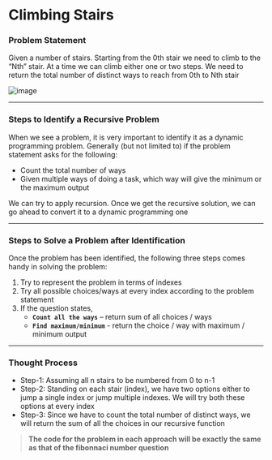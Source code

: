 # Climbing Stairs

### Problem Statement 

Given a number of stairs. Starting from the 0th stair we need to climb to the “Nth” stair. At a time we can climb either one or two steps. We need to return the total number of distinct ways to reach from 0th to Nth stair

![image](https://user-images.githubusercontent.com/67231450/149128016-6dbfbd65-aae1-45d2-87a1-91642d52f9dd.png)

---

### Steps to Identify a Recursive Problem

When we see a problem, it is very important to identify it as a dynamic programming problem. Generally (but not limited to) if the problem statement asks for the following:

- Count the total number of ways
- Given multiple ways of doing a task, which way will give the minimum or the maximum output

We can try to apply recursion. Once we get the recursive solution, we can go ahead to convert it to a dynamic programming one

---

### Steps to Solve a Problem after Identification

Once the problem has been identified, the following three steps comes handy in solving the problem:

1. Try to represent the problem in terms of indexes
2. Try all possible choices/ways at every index according to the problem statement
3. If the question states,
    - **`Count all the ways`** – return sum of all choices / ways
    - **`Find maximum/minimum`** - return the choice / way with maximum / minimum output

--- 

### Thought Process

- Step-1: Assuming all n stairs to be numbered from 0 to n-1
- Step-2: Standing on each stair (index), we have two options either to jump a single index or jump multiple indexes. We will try both these options at every index
- Step-3: Since we have to count the total number of distinct ways, we will return the sum of all the choices in our recursive function

> **The code for the problem in each approach will be exactly the same as that of the fibonnaci number question**